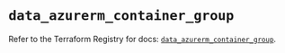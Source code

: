 # `data_azurerm_container_group`

Refer to the Terraform Registry for docs: [`data_azurerm_container_group`](https://registry.terraform.io/providers/hashicorp/azurerm/4.4.0/docs/data-sources/container_group).
